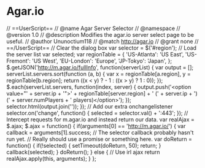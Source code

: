 # Agar.io
// ==UserScript== // @name         Agar Server Selector // @namespace     // @version      1.0 // @description  Modifies the agar.io server select page to be useful. // @author       Ununoctium118 // @match        http://agar.io // @grant        none // ==/UserScript==   // Clear the dialog box var selector = $('#region');   // Load the server list var selected;   var regionTable = {     'US-Atlanta': 'US East',     'US-Fremont': 'US West',     'EU-London': 'Europe',     'JP-Tokyo': 'Japan', };   $.getJSON('http://m.agar.io/fullInfo', function(serverList) {     var output = [];     serverList.servers.sort(function (a, b) {         var x = regionTable[a.region], y = regionTable[b.region];         return ((x &lt; y) ? - 1 : ((x > y) ? 1 : 0));     });     $.each(serverList.servers, function(index, server) {         output.push('&lt;option value="' + server.ip + '">' + regionTable[server.region] + ' (' + server.ip + ') (' + server.numPlayers + ' players)&lt;/option>');     });     selector.html(output.join('')); });     // Add our extra onchangelistener selector.on('change', function() {     selected = selector.val() + ':443'; });     // Intercept requests for m.agar.io and instead return our data. var realAjax = $.ajax; $.ajax = function() {     if(arguments[0] == 'http://m.agar.io/') {         var callback = arguments[1].success;         // The selector callback probably hasn't run yet.         // Really should use a promise or something here.         var doReturn = function() {             if(!selected) {                 setTimeout(doReturn, 50);                 return;             }             callback(selected);         }         doReturn();     } else {         // Use irl ajax         return realAjax.apply(this, arguments);     } };
